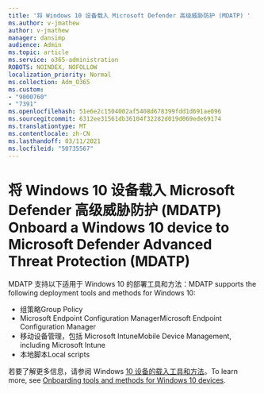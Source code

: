 ```yaml
---
title: '将 Windows 10 设备载入 Microsoft Defender 高级威胁防护 (MDATP) '
ms.author: v-jmathew
author: v-jmathew
manager: dansimp
audience: Admin
ms.topic: article
ms.service: o365-administration
ROBOTS: NOINDEX, NOFOLLOW
localization_priority: Normal
ms.collection: Adm_O365
ms.custom:
- "9000760"
- "7391"
ms.openlocfilehash: 51e6e2c1504002af5408d678399fdd1d691ae096
ms.sourcegitcommit: 6312ee31561db36104f32282d019d069ede69174
ms.translationtype: MT
ms.contentlocale: zh-CN
ms.lasthandoff: 03/11/2021
ms.locfileid: "50735567"
---
```

# <a name="onboard-a-windows-10-device-to-microsoft-defender-advanced-threat-protection-mdatp"></a><span data-ttu-id="b4a42-102">将 Windows 10 设备载入 Microsoft Defender 高级威胁防护 (MDATP) </span><span class="sxs-lookup"><span data-stu-id="b4a42-102">Onboard a Windows 10 device to Microsoft Defender Advanced Threat Protection (MDATP)</span></span>

<span data-ttu-id="b4a42-103">MDATP 支持以下适用于 Windows 10 的部署工具和方法：</span><span class="sxs-lookup"><span data-stu-id="b4a42-103">MDATP supports the following deployment tools and methods for Windows 10:</span></span>

- <span data-ttu-id="b4a42-104">组策略</span><span class="sxs-lookup"><span data-stu-id="b4a42-104">Group Policy</span></span>
- <span data-ttu-id="b4a42-105">Microsoft Endpoint Configuration Manager</span><span class="sxs-lookup"><span data-stu-id="b4a42-105">Microsoft Endpoint Configuration Manager</span></span>
- <span data-ttu-id="b4a42-106">移动设备管理，包括 Microsoft Intune</span><span class="sxs-lookup"><span data-stu-id="b4a42-106">Mobile Device Management, including Microsoft Intune</span></span>
- <span data-ttu-id="b4a42-107">本地脚本</span><span class="sxs-lookup"><span data-stu-id="b4a42-107">Local scripts</span></span>

<span data-ttu-id="b4a42-108">若要了解更多信息，请参阅 Windows [10 设备的载入工具和方法](https://go.microsoft.com/fwlink/?linkid=2143460)。</span><span class="sxs-lookup"><span data-stu-id="b4a42-108">To learn more, see [Onboarding tools and methods for Windows 10 devices](https://go.microsoft.com/fwlink/?linkid=2143460).</span></span>
